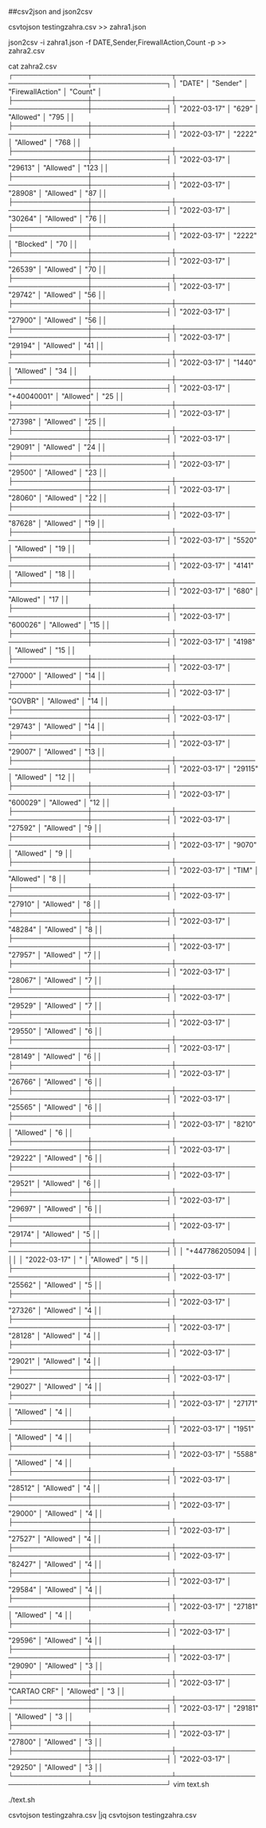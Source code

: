 ##csv2json and json2csv

csvtojson testingzahra.csv >> zahra1.json

json2csv -i zahra1.json -f DATE,Sender,FirewallAction,Count -p  >> zahra2.csv



cat zahra2.csv 
┌───────────────┬────────────────┬────────────────────────────────┬───────────────┐
│ "DATE"        │ "Sender"       │ "FirewallAction"               │ "Count"       │
├───────────────┼────────────────┼────────────────────────────────┼───────────────┤
│ "2022-03-17"  │ "629"          │ "Allowed"                      │ "795          ││
├───────────────┼────────────────┼────────────────────────────────┼───────────────┤
│ "2022-03-17"  │ "2222"         │ "Allowed"                      │ "768          ││
├───────────────┼────────────────┼────────────────────────────────┼───────────────┤
│ "2022-03-17"  │ "29613"        │ "Allowed"                      │ "123          ││
├───────────────┼────────────────┼────────────────────────────────┼───────────────┤
│ "2022-03-17"  │ "28908"        │ "Allowed"                      │ "87           ││
├───────────────┼────────────────┼────────────────────────────────┼───────────────┤
│ "2022-03-17"  │ "30264"        │ "Allowed"                      │ "76           ││
├───────────────┼────────────────┼────────────────────────────────┼───────────────┤
│ "2022-03-17"  │ "2222"         │ "Blocked"                      │ "70           ││
├───────────────┼────────────────┼────────────────────────────────┼───────────────┤
│ "2022-03-17"  │ "26539"        │ "Allowed"                      │ "70           ││
├───────────────┼────────────────┼────────────────────────────────┼───────────────┤
│ "2022-03-17"  │ "29742"        │ "Allowed"                      │ "56           ││
├───────────────┼────────────────┼────────────────────────────────┼───────────────┤
│ "2022-03-17"  │ "27900"        │ "Allowed"                      │ "56           ││
├───────────────┼────────────────┼────────────────────────────────┼───────────────┤
│ "2022-03-17"  │ "29194"        │ "Allowed"                      │ "41           ││
├───────────────┼────────────────┼────────────────────────────────┼───────────────┤
│ "2022-03-17"  │ "1440"         │ "Allowed"                      │ "34           ││
├───────────────┼────────────────┼────────────────────────────────┼───────────────┤
│ "2022-03-17"  │ "+40040001"    │ "Allowed"                      │ "25           ││
├───────────────┼────────────────┼────────────────────────────────┼───────────────┤
│ "2022-03-17"  │ "27398"        │ "Allowed"                      │ "25           ││
├───────────────┼────────────────┼────────────────────────────────┼───────────────┤
│ "2022-03-17"  │ "29091"        │ "Allowed"                      │ "24           ││
├───────────────┼────────────────┼────────────────────────────────┼───────────────┤
│ "2022-03-17"  │ "29500"        │ "Allowed"                      │ "23           ││
├───────────────┼────────────────┼────────────────────────────────┼───────────────┤
│ "2022-03-17"  │ "28060"        │ "Allowed"                      │ "22           ││
├───────────────┼────────────────┼────────────────────────────────┼───────────────┤
│ "2022-03-17"  │ "87628"        │ "Allowed"                      │ "19           ││
├───────────────┼────────────────┼────────────────────────────────┼───────────────┤
│ "2022-03-17"  │ "5520"         │ "Allowed"                      │ "19           ││
├───────────────┼────────────────┼────────────────────────────────┼───────────────┤
│ "2022-03-17"  │ "4141"         │ "Allowed"                      │ "18           ││
├───────────────┼────────────────┼────────────────────────────────┼───────────────┤
│ "2022-03-17"  │ "680"          │ "Allowed"                      │ "17           ││
├───────────────┼────────────────┼────────────────────────────────┼───────────────┤
│ "2022-03-17"  │ "600026"       │ "Allowed"                      │ "15           ││
├───────────────┼────────────────┼────────────────────────────────┼───────────────┤
│ "2022-03-17"  │ "4198"         │ "Allowed"                      │ "15           ││
├───────────────┼────────────────┼────────────────────────────────┼───────────────┤
│ "2022-03-17"  │ "27000"        │ "Allowed"                      │ "14           ││
├───────────────┼────────────────┼────────────────────────────────┼───────────────┤
│ "2022-03-17"  │ "GOVBR"        │ "Allowed"                      │ "14           ││
├───────────────┼────────────────┼────────────────────────────────┼───────────────┤
│ "2022-03-17"  │ "29743"        │ "Allowed"                      │ "14           ││
├───────────────┼────────────────┼────────────────────────────────┼───────────────┤
│ "2022-03-17"  │ "29007"        │ "Allowed"                      │ "13           ││
├───────────────┼────────────────┼────────────────────────────────┼───────────────┤
│ "2022-03-17"  │ "29115"        │ "Allowed"                      │ "12           ││
├───────────────┼────────────────┼────────────────────────────────┼───────────────┤
│ "2022-03-17"  │ "600029"       │ "Allowed"                      │ "12           ││
├───────────────┼────────────────┼────────────────────────────────┼───────────────┤
│ "2022-03-17"  │ "27592"        │ "Allowed"                      │ "9            ││
├───────────────┼────────────────┼────────────────────────────────┼───────────────┤
│ "2022-03-17"  │ "9070"         │ "Allowed"                      │ "9            ││
├───────────────┼────────────────┼────────────────────────────────┼───────────────┤
│ "2022-03-17"  │ "TIM"          │ "Allowed"                      │ "8            ││
├───────────────┼────────────────┼────────────────────────────────┼───────────────┤
│ "2022-03-17"  │ "27910"        │ "Allowed"                      │ "8            ││
├───────────────┼────────────────┼────────────────────────────────┼───────────────┤
│ "2022-03-17"  │ "48284"        │ "Allowed"                      │ "8            ││
├───────────────┼────────────────┼────────────────────────────────┼───────────────┤
│ "2022-03-17"  │ "27957"        │ "Allowed"                      │ "7            ││
├───────────────┼────────────────┼────────────────────────────────┼───────────────┤
│ "2022-03-17"  │ "28067"        │ "Allowed"                      │ "7            ││
├───────────────┼────────────────┼────────────────────────────────┼───────────────┤
│ "2022-03-17"  │ "29529"        │ "Allowed"                      │ "7            ││
├───────────────┼────────────────┼────────────────────────────────┼───────────────┤
│ "2022-03-17"  │ "29550"        │ "Allowed"                      │ "6            ││
├───────────────┼────────────────┼────────────────────────────────┼───────────────┤
│ "2022-03-17"  │ "28149"        │ "Allowed"                      │ "6            ││
├───────────────┼────────────────┼────────────────────────────────┼───────────────┤
│ "2022-03-17"  │ "26766"        │ "Allowed"                      │ "6            ││
├───────────────┼────────────────┼────────────────────────────────┼───────────────┤
│ "2022-03-17"  │ "25565"        │ "Allowed"                      │ "6            ││
├───────────────┼────────────────┼────────────────────────────────┼───────────────┤
│ "2022-03-17"  │ "8210"         │ "Allowed"                      │ "6            ││
├───────────────┼────────────────┼────────────────────────────────┼───────────────┤
│ "2022-03-17"  │ "29222"        │ "Allowed"                      │ "6            ││
├───────────────┼────────────────┼────────────────────────────────┼───────────────┤
│ "2022-03-17"  │ "29521"        │ "Allowed"                      │ "6            ││
├───────────────┼────────────────┼────────────────────────────────┼───────────────┤
│ "2022-03-17"  │ "29697"        │ "Allowed"                      │ "6            ││
├───────────────┼────────────────┼────────────────────────────────┼───────────────┤
│ "2022-03-17"  │ "29174"        │ "Allowed"                      │ "5            ││
├───────────────┼────────────────┼────────────────────────────────┼───────────────┤
│               │ "+447786205094 │                                │               ││
│ "2022-03-17"  │ "              │ "Allowed"                      │ "5            ││
├───────────────┼────────────────┼────────────────────────────────┼───────────────┤
│ "2022-03-17"  │ "25562"        │ "Allowed"                      │ "5            ││
├───────────────┼────────────────┼────────────────────────────────┼───────────────┤
│ "2022-03-17"  │ "27326"        │ "Allowed"                      │ "4            ││
├───────────────┼────────────────┼────────────────────────────────┼───────────────┤
│ "2022-03-17"  │ "28128"        │ "Allowed"                      │ "4            ││
├───────────────┼────────────────┼────────────────────────────────┼───────────────┤
│ "2022-03-17"  │ "29021"        │ "Allowed"                      │ "4            ││
├───────────────┼────────────────┼────────────────────────────────┼───────────────┤
│ "2022-03-17"  │ "29027"        │ "Allowed"                      │ "4            ││
├───────────────┼────────────────┼────────────────────────────────┼───────────────┤
│ "2022-03-17"  │ "27171"        │ "Allowed"                      │ "4            ││
├───────────────┼────────────────┼────────────────────────────────┼───────────────┤
│ "2022-03-17"  │ "1951"         │ "Allowed"                      │ "4            ││
├───────────────┼────────────────┼────────────────────────────────┼───────────────┤
│ "2022-03-17"  │ "5588"         │ "Allowed"                      │ "4            ││
├───────────────┼────────────────┼────────────────────────────────┼───────────────┤
│ "2022-03-17"  │ "28512"        │ "Allowed"                      │ "4            ││
├───────────────┼────────────────┼────────────────────────────────┼───────────────┤
│ "2022-03-17"  │ "29000"        │ "Allowed"                      │ "4            ││
├───────────────┼────────────────┼────────────────────────────────┼───────────────┤
│ "2022-03-17"  │ "27527"        │ "Allowed"                      │ "4            ││
├───────────────┼────────────────┼────────────────────────────────┼───────────────┤
│ "2022-03-17"  │ "82427"        │ "Allowed"                      │ "4            ││
├───────────────┼────────────────┼────────────────────────────────┼───────────────┤
│ "2022-03-17"  │ "29584"        │ "Allowed"                      │ "4            ││
├───────────────┼────────────────┼────────────────────────────────┼───────────────┤
│ "2022-03-17"  │ "27181"        │ "Allowed"                      │ "4            ││
├───────────────┼────────────────┼────────────────────────────────┼───────────────┤
│ "2022-03-17"  │ "29596"        │ "Allowed"                      │ "4            ││
├───────────────┼────────────────┼────────────────────────────────┼───────────────┤
│ "2022-03-17"  │ "29090"        │ "Allowed"                      │ "3            ││
├───────────────┼────────────────┼────────────────────────────────┼───────────────┤
│ "2022-03-17"  │ "CARTAO CRF"   │ "Allowed"                      │ "3            ││
├───────────────┼────────────────┼────────────────────────────────┼───────────────┤
│ "2022-03-17"  │ "29181"        │ "Allowed"                      │ "3            ││
├───────────────┼────────────────┼────────────────────────────────┼───────────────┤
│ "2022-03-17"  │ "27800"        │ "Allowed"                      │ "3            ││
├───────────────┼────────────────┼────────────────────────────────┼───────────────┤
│ "2022-03-17"  │ "29250"        │ "Allowed"                      │ "3            ││
└───────────────┴────────────────┴────────────────────────────────┴───────────────┘
 vim text.sh 
 
 ./text.sh 

csvtojson testingzahra.csv |jq
csvtojson testingzahra.csv